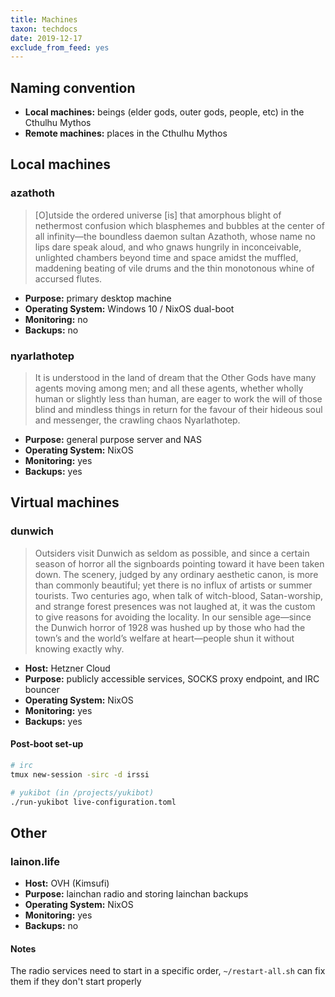 ```yaml
---
title: Machines
taxon: techdocs
date: 2019-12-17
exclude_from_feed: yes
---
```


Naming convention
-----------------

- **Local machines:** beings (elder gods, outer gods, people, etc) in the Cthulhu Mythos
- **Remote machines:** places in the Cthulhu Mythos

Local machines
--------------

### azathoth

> [O]utside the ordered universe [is] that amorphous blight of nethermost confusion which blasphemes
> and bubbles at the center of all infinity—the boundless daemon sultan Azathoth, whose name no lips
> dare speak aloud, and who gnaws hungrily in inconceivable, unlighted chambers beyond time and
> space amidst the muffled, maddening beating of vile drums and the thin monotonous whine of
> accursed flutes.

- **Purpose:** primary desktop machine
- **Operating System:** Windows 10 / NixOS dual-boot
- **Monitoring:** no
- **Backups:** no

### nyarlathotep

> It is understood in the land of dream that the Other Gods have many agents moving among men; and
> all these agents, whether wholly human or slightly less than human, are eager to work the will of
> those blind and mindless things in return for the favour of their hideous soul and messenger, the
> crawling chaos Nyarlathotep.

- **Purpose:** general purpose server and NAS
- **Operating System:** NixOS
- **Monitoring:** yes
- **Backups:** yes

Virtual machines
----------------

### dunwich

> Outsiders visit Dunwich as seldom as possible, and since a certain
> season of horror all the signboards pointing toward it have been
> taken down. The scenery, judged by any ordinary aesthetic canon, is
> more than commonly beautiful; yet there is no influx of artists or
> summer tourists. Two centuries ago, when talk of witch-blood,
> Satan-worship, and strange forest presences was not laughed at, it
> was the custom to give reasons for avoiding the locality. In our
> sensible age—since the Dunwich horror of 1928 was hushed up by those
> who had the town’s and the world’s welfare at heart—people shun it
> without knowing exactly why.

- **Host:** Hetzner Cloud
- **Purpose:** publicly accessible services, SOCKS proxy endpoint, and IRC bouncer
- **Operating System:** NixOS
- **Monitoring:** yes
- **Backups:** yes

#### Post-boot set-up

```bash
# irc
tmux new-session -sirc -d irssi

# yukibot (in /projects/yukibot)
./run-yukibot live-configuration.toml
```

Other
-----

### lainon.life

- **Host:** OVH (Kimsufi)
- **Purpose:** lainchan radio and storing lainchan backups
- **Operating System:** NixOS
- **Monitoring:** yes
- **Backups:** no

#### Notes

The radio services need to start in a specific order,
`~/restart-all.sh` can fix them if they don't start properly
